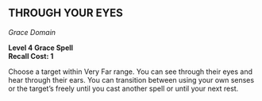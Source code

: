 ## THROUGH YOUR EYES  
_Grace Domain_

**Level 4 Grace Spell**  
**Recall Cost: 1**

Choose a target within Very Far range. You can see through their eyes and hear through their ears. You can transition between using your own senses or the target’s freely until you cast another spell or until your next rest.  